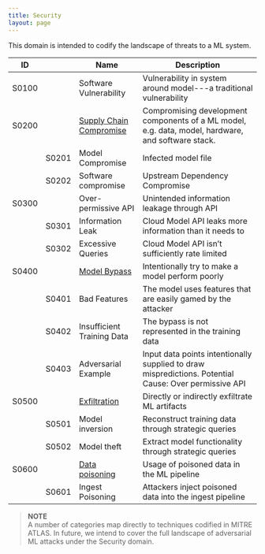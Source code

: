 ```yaml
---
title: Security
layout: page
---
```


This domain is intended to codify the landscape of threats to a ML system.

| ID | | Name | Description |
|---|---|---|---|
| S0100 | | Software Vulnerability | Vulnerability in system around model---a traditional vulnerability |
| S0200 | | [Supply Chain Compromise](https://atlas.mitre.org/techniques/AML.T0010/) | Compromising development components of a ML model, e.g. data, model, hardware, and software stack. |
| | S0201 | Model Compromise | Infected model file |
| | S0202 | Software compromise | Upstream Dependency Compromise |
| S0300 | | Over-permissive API | Unintended information leakage through API |
| | S0301 | Information Leak | Cloud Model API leaks more information than it needs to |
| | S0302 | Excessive Queries | Cloud Model API isn’t sufficiently rate limited |
| S0400 | | [Model Bypass](https://atlas.mitre.org/techniques/AML.T0015/) | Intentionally try to make a model perform poorly |
| | S0401 | Bad Features | The model uses features that are easily gamed by the attacker |
| | S0402 | Insufficient Training Data | The bypass is not represented in the training data |
| | S0403 | Adversarial Example | Input data points intentionally supplied to draw mispredictions. Potential Cause: Over permissive API |
| S0500 | | [Exfiltration](https://atlas.mitre.org/techniques/AML.T0024/) | Directly or indirectly exfiltrate ML artifacts |
| | S0501 | Model inversion | Reconstruct training data through strategic queries |
| | S0502 | Model theft | Extract model functionality  through strategic queries |
| S0600 | | [Data poisoning](https://atlas.mitre.org/techniques/AML.T0020/) | Usage of poisoned data in the ML pipeline |
| | S0601 | Ingest Poisoning | Attackers inject poisoned data into the ingest pipeline |

> **NOTE**  
A number of categories map directly to techniques codified in MITRE ATLAS. In future, we intend to cover the full landscape of adversarial ML attacks under the Security domain.